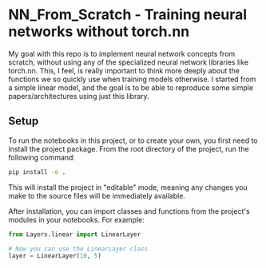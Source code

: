 # NN_From_Scratch - Training neural networks without torch.nn

My goal with this repo is to implement neural network concepts from scratch, without using any of the specialized neural network libraries like torch.nn. This, I feel, is really important to think more deeply about the functions we so quickly use when training models otherwise. I started from a simple linear model, and the goal is to be able to reproduce some simple papers/architectures using just this library.

## Setup

To run the notebooks in this project, or to create your own, you first need to install the project package. From the root directory of the project, run the following command:

```bash
pip install -e .
```

This will install the project in "editable" mode, meaning any changes you make to the source files will be immediately available.

After installation, you can import classes and functions from the project's modules in your notebooks. For example:

```python
from Layers.linear import LinearLayer

# Now you can use the LinearLayer class
layer = LinearLayer(10, 5)
```

